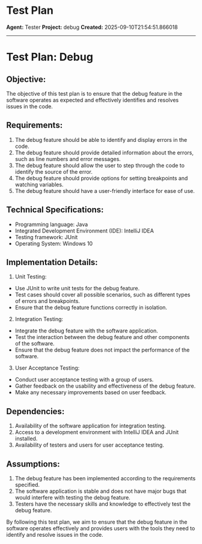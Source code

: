 # Test Plan

**Agent:** Tester
**Project:** debug
**Created:** 2025-09-10T21:54:51.866018

---

# Test Plan: Debug

## Objective:
The objective of this test plan is to ensure that the debug feature in the software operates as expected and effectively identifies and resolves issues in the code.

## Requirements:
1. The debug feature should be able to identify and display errors in the code.
2. The debug feature should provide detailed information about the errors, such as line numbers and error messages.
3. The debug feature should allow the user to step through the code to identify the source of the error.
4. The debug feature should provide options for setting breakpoints and watching variables.
5. The debug feature should have a user-friendly interface for ease of use.

## Technical Specifications:
- Programming language: Java
- Integrated Development Environment (IDE): IntelliJ IDEA
- Testing framework: JUnit
- Operating System: Windows 10

## Implementation Details:
1. Unit Testing:
- Use JUnit to write unit tests for the debug feature.
- Test cases should cover all possible scenarios, such as different types of errors and breakpoints.
- Ensure that the debug feature functions correctly in isolation.

2. Integration Testing:
- Integrate the debug feature with the software application.
- Test the interaction between the debug feature and other components of the software.
- Ensure that the debug feature does not impact the performance of the software.

3. User Acceptance Testing:
- Conduct user acceptance testing with a group of users.
- Gather feedback on the usability and effectiveness of the debug feature.
- Make any necessary improvements based on user feedback.

## Dependencies:
1. Availability of the software application for integration testing.
2. Access to a development environment with IntelliJ IDEA and JUnit installed.
3. Availability of testers and users for user acceptance testing.

## Assumptions:
1. The debug feature has been implemented according to the requirements specified.
2. The software application is stable and does not have major bugs that would interfere with testing the debug feature.
3. Testers have the necessary skills and knowledge to effectively test the debug feature.

By following this test plan, we aim to ensure that the debug feature in the software operates effectively and provides users with the tools they need to identify and resolve issues in the code.
